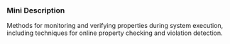 ### Mini Description

Methods for monitoring and verifying properties during system execution, including techniques for online property checking and violation detection.
